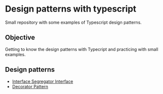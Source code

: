 # Design patterns with typescript
Small repository with some examples of Typescript design patterns.
## Objective
Getting to know the design patterns with Typecript and practicing with small examples.

## Design patterns

- [Interface Segregator Interface](https://github.com/Nahuelluca20/design-patterns-typescript/tree/main/InterfaceSegregationPrinciple)
- [Decorator Pattern](https://github.com/Nahuelluca20/design-patterns-typescript/tree/main/DecoratorPattern)